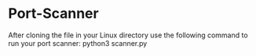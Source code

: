 ﻿# Port-Scanner
After cloning the file in your Linux directory use the following command to run your port scanner: 
python3 scanner.py <ip>
